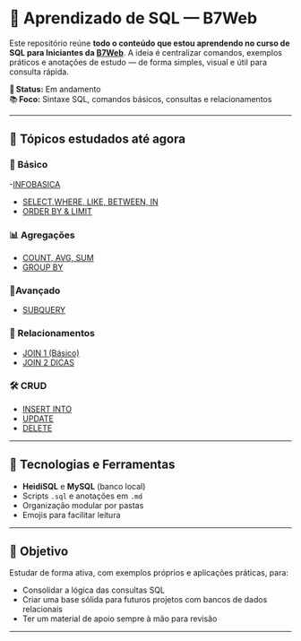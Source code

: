 # 🐘 Aprendizado de SQL — B7Web

Este repositório reúne **todo o conteúdo que estou aprendendo no curso de SQL para Iniciantes da [B7Web](https://b7web.com.br/)**. A ideia é centralizar comandos, exemplos práticos e anotações de estudo — de forma simples, visual e útil para consulta rápida.

📌 **Status:** Em andamento  
📚 **Foco:** Sintaxe SQL, comandos básicos, consultas e relacionamentos

---

## 📖 Tópicos estudados até agora

### 🧱 Básico

-[INFOBASICA](1.0-basico/01-info-basica.md)

- [SELECT,WHERE, LIKE, BETWEEN, IN](1.0-basico/02-principais-comandos.md)
- [ORDER BY & LIMIT](1.0-basico/03-orderBy-limit.md)

### 📊 Agregações

- [COUNT, AVG, SUM](2.0-agregacoes/04-count-avg-sum.md)
- [GROUP BY](2.0-agregacoes/05-groupby.md)

### 🚀Avançado

- [SUBQUERY](4.0-avancado/08-subquery.md)

### 🔗 Relacionamentos

- [JOIN 1 (Básico)](3.0-joins/06-join1.md)
- [JOIN 2 DICAS](3.0-joins/07-join2.md)

### 🛠️ CRUD

- [INSERT INTO](5.0-crud/09-insert-into.md)
- [UPDATE](5.0-crud/10-update.md)
- [DELETE](5.0-crud/11-delete.md)

---

## 💾 Tecnologias e Ferramentas

- **HeidiSQL** e **MySQL** (banco local)
- Scripts `.sql` e anotações em `.md`
- Organização modular por pastas
- Emojis para facilitar leitura

---

## 🎯 Objetivo

Estudar de forma ativa, com exemplos próprios e aplicações práticas, para:

- Consolidar a lógica das consultas SQL
- Criar uma base sólida para futuros projetos com bancos de dados relacionais
- Ter um material de apoio sempre à mão para revisão

---
